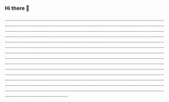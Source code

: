 ### Hi there 👋

.........................................................................................................................................................................................................................................................................................................................................................................................................................................................................................................................................................................................................................................................................................................................................................................................................................................................................................................................................................................................................................................................................................................................................................................................................................................................................................................................................................................................................................................................................................................................................................................................................................................................................................................................................................................................................................................................